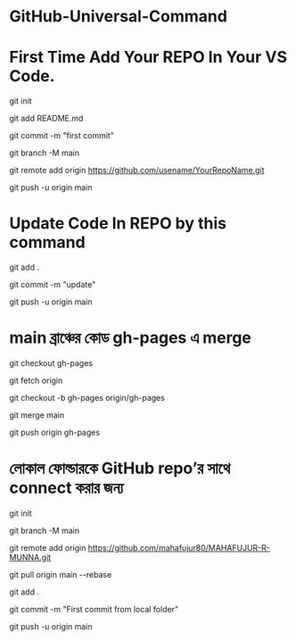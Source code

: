 # GitHub-Universal-Command

# First Time Add Your REPO In Your VS Code.


git init

git add README.md

git commit -m "first commit"

git branch -M main

git remote add origin https://github.com/usename/YourRepoName.git

git push -u origin main

# Update Code In REPO by this command

git add .

git commit -m "update"

git push -u origin main




# main ব্রাঞ্চের কোড gh-pages এ merge

git checkout gh-pages

git fetch origin

git checkout -b gh-pages origin/gh-pages

git merge main

git push origin gh-pages




#  লোকাল ফোল্ডারকে GitHub repo’র সাথে connect করার জন্য


git init  

git branch -M main  

git remote add origin https://github.com/mahafujur80/MAHAFUJUR-R-MUNNA.git  

git pull origin main --rebase  

git add .  

git commit -m "First commit from local folder"  

git push -u origin main








